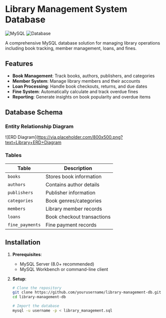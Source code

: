 # Library Management System Database

![MySQL](https://img.shields.io/badge/MySQL-8.0+-blue)
![Database](https://img.shields.io/badge/Type-Relational_DB-orange)

A comprehensive MySQL database solution for managing library operations including book tracking, member management, loans, and fines.

## Features

- **Book Management**: Track books, authors, publishers, and categories
- **Member System**: Manage library members and their accounts
- **Loan Processing**: Handle book checkouts, returns, and due dates
- **Fine System**: Automatically calculate and track overdue fines
- **Reporting**: Generate insights on book popularity and overdue items

## Database Schema

### Entity Relationship Diagram
![ERD Diagram]([ttps://via.placeholder.com/800x500.png?text=Library+ERD+Diagram](https://lucid.app/lucidchart/0543c18e-16ab-46f4-b3fb-6947f1bf1ed8/edit?viewport_loc=-2313%2C-947%2C3784%2C1522%2C0_0&invitationId=inv_379d5111-45dd-4f95-a79c-8f49ca267c87)

### Tables
| Table | Description |
|-------|-------------|
| `books` | Stores book information |
| `authors` | Contains author details |
| `publishers` | Publisher information |
| `categories` | Book genres/categories |
| `members` | Library member records |
| `loans` | Book checkout transactions |
| `fine_payments` | Fine payment records |

## Installation

1. **Prerequisites**:
   - MySQL Server (8.0+ recommended)
   - MySQL Workbench or command-line client

2. **Setup**:
   ```bash
   # Clone the repository
   git clone https://github.com/yourusername/library-management-db.git
   cd library-management-db
   
   # Import the database
   mysql -u username -p < library_management.sql

